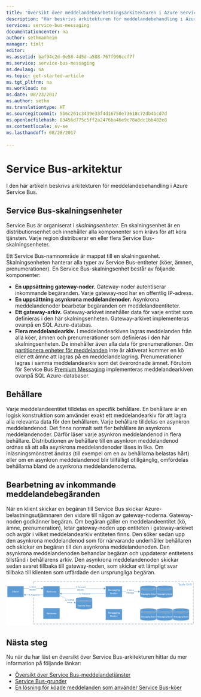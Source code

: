 ```yaml
---
title: "Översikt över meddelandebearbetningsarkitekturen i Azure Service Bus | Microsoft Docs"
description: "Här beskrivs arkitekturen för meddelandebehandling i Azure Service Bus."
services: service-bus-messaging
documentationcenter: na
author: sethmanheim
manager: timlt
editor: 
ms.assetid: baf94c2d-0e58-4d5d-a588-767f996ccf7f
ms.service: service-bus-messaging
ms.devlang: na
ms.topic: get-started-article
ms.tgt_pltfrm: na
ms.workload: na
ms.date: 08/23/2017
ms.author: sethm
ms.translationtype: HT
ms.sourcegitcommit: 5b6c261c3439e33f4d16750e73618c72db4bcd7d
ms.openlocfilehash: 83456d775c5ff2a2476ba46e9c78a8dc1bb482e8
ms.contentlocale: sv-se
ms.lasthandoff: 08/28/2017

---
```

# <a name="service-bus-architecture"></a>Service Bus-arkitektur
I den här artikeln beskrivs arkitekturen för meddelandebehandling i Azure Service Bus.

## <a name="service-bus-scale-units"></a>Service Bus-skalningsenheter
Service Bus är organiserat i *skalningsenheter*. En skalningsenhet är en distributionsenhet och innehåller alla komponenter som krävs för att köra tjänsten. Varje region distribuerar en eller flera Service Bus-skalningsenheter.

Ett Service Bus-namnområde är mappat till en skalningsenhet. Skalningsenheten hanterar alla typer av Service Bus-entiteter (köer, ämnen, prenumerationer). En Service Bus-skalningsenhet består av följande komponenter:

* **En uppsättning gateway-noder.** Gateway-noder autentiserar inkommande begäranden. Varje gateway-nod har en offentlig IP-adress.
* **En uppsättning asynkrona meddelandenoder.** Asynkrona meddelandenoder bearbetar begäranden om meddelandeentiteter.
* **Ett gateway-arkiv.** Gateway-arkivet innehåller data för varje entitet som definieras i den här skalningsenheten. Gateway-arkivet implementeras ovanpå en SQL Azure-databas.
* **Flera meddelandearkiv.** I meddelandearkiven lagras meddelanden från alla köer, ämnen och prenumerationer som definieras i den här skalningsenheten. De innehåller även alla data för prenumerationen. Om [partitionera enheter för meddelanden](service-bus-partitioning.md) inte är aktiverat kommer en kö eller ett ämne att lagras på en meddelandelagring. Prenumerationer lagras i samma meddelandearkiv som det överordnade ämnet. Förutom för Service Bus [Premium Messaging](service-bus-premium-messaging.md) implementeras meddelandearkiven ovanpå SQL Azure-databaser.

## <a name="containers"></a>Behållare
Varje meddelandeentitet tilldelas en specifik behållare. En behållare är en logisk konstruktion som använder exakt ett meddelandearkiv för att lagra alla relevanta data för den behållaren. Varje behållare tilldelas en asynkron meddelandenod. Det finns normalt sett fler behållare än asynkrona meddelandenoder. Därför läser varje asynkron meddelandenod in flera behållare. Distributionen av behållare till en asynkron meddelandenod ordnas så att alla asynkrona meddelandenoder läses in lika. Om inläsningsmönstret ändras (till exempel om en av behållarna  belastas hårt) eller om en asynkron meddelandenod blir tillfälligt otillgänglig, omfördelas behållarna bland de asynkrona meddelandenoderna.

## <a name="processing-of-incoming-messaging-requests"></a>Bearbetning av inkommande meddelandebegäranden
När en klient skickar en begäran till Service Bus skickar Azure-belastningsutjämnaren den vidare till någon av gateway-noderna. Gateway-noden godkänner begäran. Om begäran gäller en meddelandeentitet (kö, ämne, prenumeration), letar gateway-noden upp entiteten i gateway-arkivet och avgör i vilket meddelandearkiv entiteten finns. Den söker sedan upp den asynkrona meddelandenod som för närvarande underhåller behållaren och skickar en begäran till den asynkrona meddelandenoden. Den asynkrona meddelandenoden behandlar begäran och uppdaterar entitetens tillstånd i behållarens arkiv. Den asynkrona meddelandenoden skickar sedan svaret tillbaka till gateway-noden, som skickar ett lämpligt svar tillbaka till klienten som utfärdade den ursprungliga begäran.

![Bearbetning av inkommande meddelandebegäranden](./media/service-bus-architecture/ic690644.png)

## <a name="next-steps"></a>Nästa steg
Nu när du har läst en översikt över Service Bus-arkitekturen hittar du mer information på följande länkar:

* [Översikt över Service Bus-meddelandetjänster](service-bus-messaging-overview.md)
* [Service Bus-grunder](service-bus-fundamentals-hybrid-solutions.md)
* [En lösning för köade meddelanden som använder Service Bus-köer](service-bus-dotnet-multi-tier-app-using-service-bus-queues.md)



